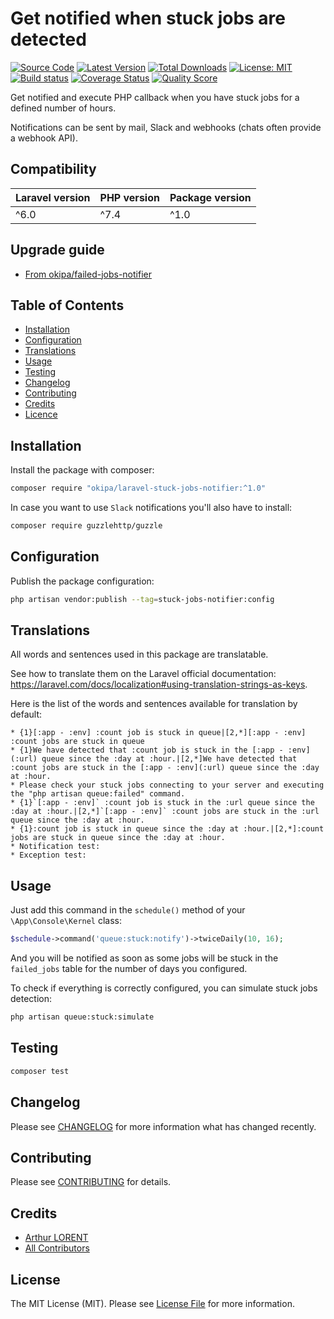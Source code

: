 # Get notified when stuck jobs are detected

[![Source Code](https://img.shields.io/badge/source-okipa/laravel--stuck--jobs--notifier-blue.svg)](https://github.com/Okipa/laravel-stuck-jobs-notifier)
[![Latest Version](https://img.shields.io/github/release/okipa/laravel-stuck-jobs-notifier.svg?style=flat-square)](https://github.com/Okipa/laravel-stuck-jobs-notifier/releases)
[![Total Downloads](https://img.shields.io/packagist/dt/okipa/laravel-stuck-jobs-notifier.svg?style=flat-square)](https://packagist.org/packages/okipa/laravel-stuck-jobs-notifier)
[![License: MIT](https://img.shields.io/badge/License-MIT-blue.svg)](https://opensource.org/licenses/MIT)
[![Build status](https://github.com/Okipa/laravel-stuck-jobs-notifier/workflows/CI/badge.svg)](https://github.com/Okipa/laravel-stuck-jobs-notifier/actions)
[![Coverage Status](https://coveralls.io/repos/github/Okipa/laravel-stuck-jobs-notifier/badge.svg?branch=master)](https://coveralls.io/github/Okipa/laravel-stuck-jobs-notifier?branch=master)
[![Quality Score](https://img.shields.io/scrutinizer/g/Okipa/laravel-stuck-jobs-notifier.svg?style=flat-square)](https://scrutinizer-ci.com/g/Okipa/laravel-stuck-jobs-notifier/?branch=master)

Get notified and execute PHP callback when you have stuck jobs for a defined number of hours.
  
Notifications can be sent by mail, Slack and webhooks (chats often provide a webhook API).

## Compatibility

| Laravel version | PHP version | Package version |
|---|---|---|
| ^6.0 | ^7.4 | ^1.0 |

## Upgrade guide

* [From okipa/failed-jobs-notifier](/docs/upgrade-guides/from-failed-job-notifier.md)

## Table of Contents
* [Installation](#installation)
* [Configuration](#configuration)
* [Translations](#translations)
* [Usage](#usage)
* [Testing](#testing)
* [Changelog](#changelog)
* [Contributing](#contributing)
* [Credits](#credits)
* [Licence](#license)

## Installation

Install the package with composer:

```bash
composer require "okipa/laravel-stuck-jobs-notifier:^1.0"
```

In case you want to use `Slack` notifications you'll also have to install:

```bash
composer require guzzlehttp/guzzle
```

## Configuration
  
Publish the package configuration: 

```bash
php artisan vendor:publish --tag=stuck-jobs-notifier:config
```

## Translations

All words and sentences used in this package are translatable.

See how to translate them on the Laravel official documentation: https://laravel.com/docs/localization#using-translation-strings-as-keys.

Here is the list of the words and sentences available for translation by default:

```text
* {1}[:app - :env] :count job is stuck in queue|[2,*][:app - :env] :count jobs are stuck in queue
* {1}We have detected that :count job is stuck in the [:app - :env](:url) queue since the :day at :hour.|[2,*]We have detected that :count jobs are stuck in the [:app - :env](:url) queue since the :day at :hour.
* Please check your stuck jobs connecting to your server and executing the "php artisan queue:failed" command.
* {1}`[:app - :env]` :count job is stuck in the :url queue since the :day at :hour.|[2,*]`[:app - :env]` :count jobs are stuck in the :url queue since the :day at :hour.
* {1}:count job is stuck in queue since the :day at :hour.|[2,*]:count jobs are stuck in queue since the :day at :hour.
* Notification test:
* Exception test:
```

## Usage

Just add this command in the `schedule()` method of your `\App\Console\Kernel` class:

```php
$schedule->command('queue:stuck:notify')->twiceDaily(10, 16);
```

And you will be notified as soon as some jobs will be stuck in the `failed_jobs` table for the number of days you configured.

To check if everything is correctly configured, you can simulate stuck jobs detection:

```bash
php artisan queue:stuck:simulate
```

## Testing

```bash
composer test
```

## Changelog

Please see [CHANGELOG](CHANGELOG.md) for more information what has changed recently.

## Contributing

Please see [CONTRIBUTING](CONTRIBUTING.md) for details.

## Credits

* [Arthur LORENT](https://github.com/okipa)
* [All Contributors](../../contributors)

## License

The MIT License (MIT). Please see [License File](LICENSE.md) for more information.

